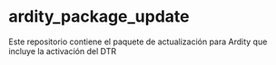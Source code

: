 # ardity_package_update
Este repositorio contiene el paquete de actualización para Ardity que incluye la activación del DTR
